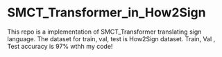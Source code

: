 # SMCT_Transformer_in_How2Sign
This repo is a implementation of SMCT_Transformer translating sign language. The dataset for train, val, test is How2Sign dataset. 
Train, Val , Test accuracy is 97% wthh my code!
